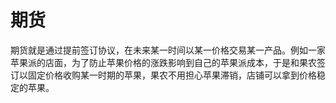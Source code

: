 # 期货

期货就是通过提前签订协议，在未来某一时间以某一价格交易某一产品。例如一家苹果派的店面，为了防止苹果价格的涨跌影响到自己的苹果派成本，于是和果农签订以固定价格收购某一时期的苹果，果农不用担心苹果滞销，店铺可以拿到价格稳定的苹果。
